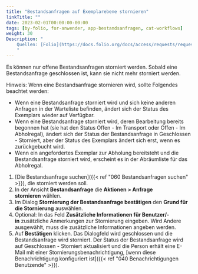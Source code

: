 ```yaml
---
title: "Bestandsanfragen auf Exemplarebene stornieren"
linkTitle: ""
date: 2023-02-01T00:00:00-00:00
tags: [by-folio, for-anwender, app-bestandsanfragen, cat-workflows]
weight: 30
Description: "
    Quellen: [Folio](https://docs.folio.org/docs/access/requests/requests/#canceling-an-item-level-request) & [GBV](https://info.gbv.de/display/FOLIOGBVEXTERN/Folio:+Bestandsanfragen+auf+Exemplarebene+stornieren)
    "
---
```


Es können nur offene Bestandsanfragen storniert werden. Sobald eine Bestandsanfrage geschlossen ist, kann sie nicht mehr storniert werden.

Hinweis: Wenn eine Bestandsanfrage stornieren wird, sollte Folgendes beachtet werden:

* Wenn eine Bestandsanfrage storniert wird und sich keine anderen Anfragen in der Warteliste befinden, ändert sich der Status des Exemplars wieder auf Verfügbar.
* Wenn eine Bestandsanfrage storniert wird, deren Bearbeitung bereits begonnen hat (sie hat den Status Offen - Im Transport oder Offen - Im Abholregal), ändert sich der Status der Bestandsanfrage in Geschlossen - Storniert, aber der Status des Exemplars ändert sich erst, wenn es zurückgebucht wird.
* Wenn ein angefordertes Exemplar zur Abholung bereitsteht und die Bestandsanfrage storniert wird, erscheint es in der Abräumliste für das Abholregal.
1.  [Die Bestandsanfrage suchen]({{< ref "060 Bestandsanfragen suchen" >}}), die storniert werden soll.
2.  In der Ansicht **Bestandsanfrage** die **Aktionen > Anfrage stornieren** wählen.
3.  Im Dialog **Stornierung der Bestandsanfrage bestätigen** den **Grund für die Stornierung** auswählen.
4.  Optional: In das Feld **Zusätzliche Informationen für Benutzer/-in** zusätzliche Anmerkungen zur Stornierung eingeben. Wird Andere ausgewählt, muss die zusätzliche Informationen angeben werden.
5.  Auf **Bestätigen** klicken. Das Dialogfeld wird geschlossen und die Bestandsanfrage wird storniert. Der Status der Bestandsanfrage wird auf Geschlossen - Storniert aktualisiert und die Person erhält eine E-Mail mit einer Stornierungsbenachrichtigung, [wenn diese Benachrichtigung konfiguriert ist]({{< ref "040 Benachrichtigungen Benutzende" >}}).
